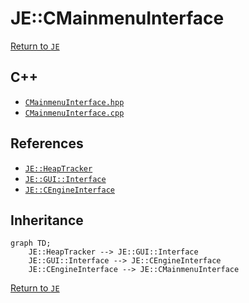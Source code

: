 # JE::CMainmenuInterface

[Return to `JE`](/docs/je.md)

## C++

- [`CMainmenuInterface.hpp`](/src/je/CMainmenuInterface.hpp)
- [`CMainmenuInterface.cpp`](/src/je/CMainmenuInterface.cpp)

## References

- [`JE::HeapTracker`](/docs/je/HeapTracker.md)
- [`JE::GUI::Interface`](/docs/je/GUI/Interface.md)
- [`JE::CEngineInterface`](/docs/je/CEngineInterface.md)

## Inheritance

```mermaid
graph TD;
    JE::HeapTracker --> JE::GUI::Interface
    JE::GUI::Interface --> JE::CEngineInterface
    JE::CEngineInterface --> JE::CMainmenuInterface
```

[Return to `JE`](/docs/je.md)